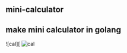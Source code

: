 ##  mini-calculator
## make mini calculator in golang
![cal][
![cal](https://user-images.githubusercontent.com/93153939/179909718-1513732d-b7d7-468e-a2e0-34a5283f3d19.PNG)

